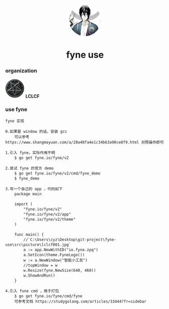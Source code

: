 <p align="center">
<img alt="" src="https://raw.githubusercontent.com/zhengpeiqiang/LCLCF_origin/master/zhengpeiqiang.png" style="border-radius:50%;margin: 0 auto;" width="20%" />
</p>

<h1 align="center">
fyne use
</h1>

### organization

<a href="https://github.com/zhengpeiqiang"><img alt="" src="https://raw.githubusercontent.com/zhengpeiqiang/LCLCF_origin/master/LCLCF_circle.png" style="width:60px;height:60px;margin: 0 auto;" width="8%" /></a>
**LCLCF**

### use fyne

```
fyne 实现

0.如果是 window 的话，安装 gcc 
    可以参考 https://www.shangmayuan.com/a/20a48fa4e1c34b63a98ce8f9.html 对照操作即可

1.引入 fyne，实际作用不明
    $ go get fyne.io/fyne/v2

2.尝试 fyne 的官方 demo
    $ go get fyne.io/fyne/v2/cmd/fyne_demo
    $ fyne_demo

3.写一个自己的 app ，代码如下
    package main
    
    import (
    	"fyne.io/fyne/v2"
    	"fyne.io/fyne/v2/app"
    	"fyne.io/fyne/v2/theme"
    )
    
    func main() {
    	//`C:\Users\cyz\Desktop\git-project\fyne-use\src\picture\lclcf001.jpg`
    	a := app.NewWithID("io.fyne.zpq")
    	a.SetIcon(theme.FyneLogo())
    	w := a.NewWindow("智能小工具")
    	//topWindow = w
    	w.Resize(fyne.NewSize(640, 460))
    	w.ShowAndRun()
    }

4.引入 fune cmd ，用于打包
    $ go get fyne.io/fyne/cmd/fyne
    可参考文档 https://studygolang.com/articles/33444?fr=sidebar
    
```

